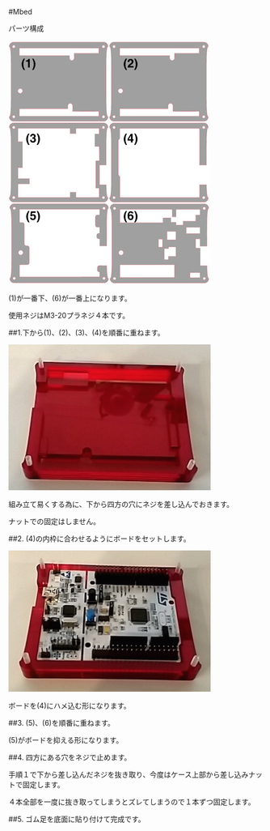 #Mbed

パーツ構成

![](/img/1100_case/manual/mbed_00.jpg)

 
(1)が一番下、(6)が一番上になります。

使用ネジはM3-20プラネジ４本です。

##1.下から(1)、(2)、(3)、(4)を順番に重ねます。

![](/img/1100_case/manual/mbed_01.jpg)

組み立て易くする為に、下から四方の穴にネジを差し込んでおきます。

ナットでの固定はしません。

##2. (4)の内枠に合わせるようにボードをセットします。

![](/img/1100_case/manual/mbed_02.jpg)

ボードを(4)にハメ込む形になります。

##3. (5)、(6)を順番に重ねます。

(5)がボードを抑える形になります。

##4. 四方にある穴をネジで止めます。

手順１で下から差し込んだネジを抜き取り、今度はケース上部から差し込みナットで固定します。

４本全部を一度に抜き取ってしまうとズレてしまうので１本ずつ固定します。

##5. ゴム足を底面に貼り付けて完成です。

